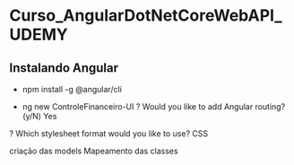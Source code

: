 # Curso_AngularDotNetCoreWebAPI_UDEMY

## Instalando Angular
- npm install -g @angular/cli

- ng new ControleFinanceiro-UI
? Would you like to add Angular routing? (y/N) Yes

? Which stylesheet format would you like to use? CSS

criação das models
Mapeamento das classes


